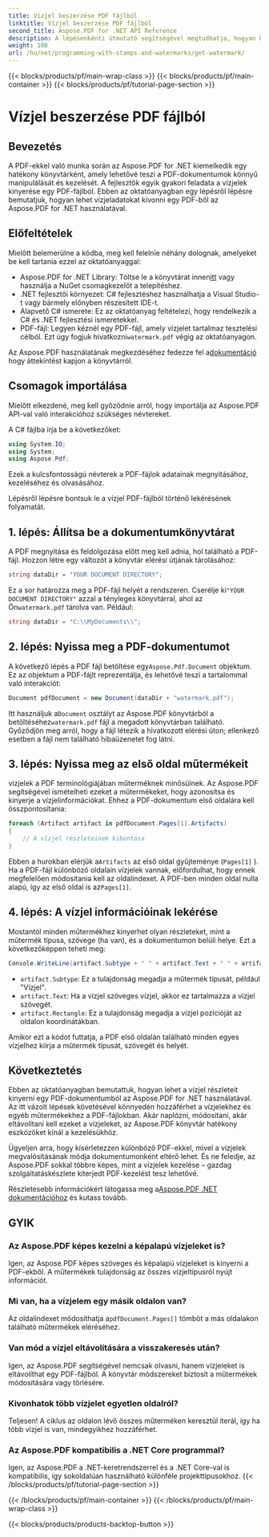 ```yaml
---
title: Vízjel beszerzése PDF fájlból
linktitle: Vízjel beszerzése PDF fájlból
second_title: Aspose.PDF for .NET API Reference
description: A lépésenkénti útmutató segítségével megtudhatja, hogyan bonthat ki vízjeleket PDF-fájlokból az Aspose.PDF for .NET használatával. Részletes oktatóanyag a vízjel kinyeréséhez.
weight: 100
url: /hu/net/programming-with-stamps-and-watermarks/get-watermark/
---
```


{{< blocks/products/pf/main-wrap-class >}}
{{< blocks/products/pf/main-container >}}
{{< blocks/products/pf/tutorial-page-section >}}

# Vízjel beszerzése PDF fájlból

## Bevezetés

A PDF-ekkel való munka során az Aspose.PDF for .NET kiemelkedik egy hatékony könyvtárként, amely lehetővé teszi a PDF-dokumentumok könnyű manipulálását és kezelését. A fejlesztők egyik gyakori feladata a vízjelek kinyerése egy PDF-fájlból. Ebben az oktatóanyagban egy lépésről lépésre bemutatjuk, hogyan lehet vízjeladatokat kivonni egy PDF-ből az Aspose.PDF for .NET használatával.

## Előfeltételek

Mielőtt belemerülne a kódba, meg kell felelnie néhány dolognak, amelyeket be kell tartania ezzel az oktatóanyaggal:

-  Aspose.PDF for .NET Library: Töltse le a könyvtárat innen[itt](https://releases.aspose.com/pdf/net/) vagy használja a NuGet csomagkezelőt a telepítéshez.
- .NET fejlesztői környezet: C# fejlesztéshez használhatja a Visual Studio-t vagy bármely előnyben részesített IDE-t.
- Alapvető C# ismerete: Ez az oktatóanyag feltételezi, hogy rendelkezik a C# és .NET fejlesztési ismeretekkel.
-  PDF-fájl: Legyen kéznél egy PDF-fájl, amely vízjelet tartalmaz tesztelési célból. Ezt úgy fogjuk hivatkozni`watermark.pdf` végig az oktatóanyagon.

 Az Aspose.PDF használatának megkezdéséhez fedezze fel a[dokumentáció](https://reference.aspose.com/pdf/net/) hogy áttekintést kapjon a könyvtárról.

## Csomagok importálása

Mielőtt elkezdené, meg kell győződnie arról, hogy importálja az Aspose.PDF API-val való interakcióhoz szükséges névtereket. 

A C# fájlba írja be a következőket:

```csharp
using System.IO;
using System;
using Aspose.Pdf;
```

Ezek a kulcsfontosságú névterek a PDF-fájlok adatainak megnyitásához, kezeléséhez és olvasásához.

Lépésről lépésre bontsuk le a vízjel PDF-fájlból történő lekérésének folyamatát.

## 1. lépés: Állítsa be a dokumentumkönyvtárat

A PDF megnyitása és feldolgozása előtt meg kell adnia, hol található a PDF-fájl. Hozzon létre egy változót a könyvtár elérési útjának tárolásához:

```csharp
string dataDir = "YOUR DOCUMENT DIRECTORY";
```

 Ez a sor határozza meg a PDF-fájl helyét a rendszeren. Cserélje ki`"YOUR DOCUMENT DIRECTORY"` azzal a tényleges könyvtárral, ahol az Ön`watermark.pdf` tárolva van. Például:

```csharp
string dataDir = "C:\\MyDocuments\\";
```

## 2. lépés: Nyissa meg a PDF-dokumentumot

 A következő lépés a PDF fájl betöltése egy`Aspose.Pdf.Document` objektum. Ez az objektum a PDF-fájlt reprezentálja, és lehetővé teszi a tartalommal való interakciót:

```csharp
Document pdfDocument = new Document(dataDir + "watermark.pdf");
```

 Itt használjuk a`Document` osztályt az Aspose.PDF könyvtárból a betöltéséhez`watermark.pdf` fájl a megadott könyvtárban található. Győződjön meg arról, hogy a fájl létezik a hivatkozott elérési úton; ellenkező esetben a fájl nem található hibaüzenetet fog látni.

## 3. lépés: Nyissa meg az első oldal műtermékeit

vízjelek a PDF terminológiájában műterméknek minősülnek. Az Aspose.PDF segítségével ismételheti ezeket a műtermékeket, hogy azonosítsa és kinyerje a vízjelinformációkat. Ehhez a PDF-dokumentum első oldalára kell összpontosítania:

```csharp
foreach (Artifact artifact in pdfDocument.Pages[1].Artifacts)
{
    // A vízjel részleteinek kibontása
}
```

 Ebben a hurokban elérjük a`Artifacts` az első oldal gyűjteménye (`Pages[1]` ). Ha a PDF-fájl különböző oldalain vízjelek vannak, előfordulhat, hogy ennek megfelelően módosítania kell az oldalindexet. A PDF-ben minden oldal nulla alapú, így az első oldal is az`Pages[1]`.

## 4. lépés: A vízjel információinak lekérése

Mostantól minden műtermékhez kinyerhet olyan részleteket, mint a műtermék típusa, szövege (ha van), és a dokumentumon belüli helye. Ezt a következőképpen teheti meg:

```csharp
Console.WriteLine(artifact.Subtype + " " + artifact.Text + " " + artifact.Rectangle);
```

- `artifact.Subtype`: Ez a tulajdonság megadja a műtermék típusát, például "Vízjel".
- `artifact.Text`: Ha a vízjel szöveges vízjel, akkor ez tartalmazza a vízjel szövegét.
- `artifact.Rectangle`: Ez a tulajdonság megadja a vízjel pozícióját az oldalon koordinátákban.

Amikor ezt a kódot futtatja, a PDF első oldalán található minden egyes vízjelhez kiírja a műtermék típusát, szövegét és helyét.

## Következtetés

Ebben az oktatóanyagban bemutattuk, hogyan lehet a vízjel részleteit kinyerni egy PDF-dokumentumból az Aspose.PDF for .NET használatával. Az itt vázolt lépések követésével könnyedén hozzáférhet a vízjelekhez és egyéb műtermékekhez a PDF-fájlokban. Akár naplózni, módosítani, akár eltávolítani kell ezeket a vízjeleket, az Aspose.PDF könyvtár hatékony eszközöket kínál a kezelésükhöz.

Ügyeljen arra, hogy kísérletezzen különböző PDF-ekkel, mivel a vízjelek megvalósításának módja dokumentumonként eltérő lehet. És ne feledje, az Aspose.PDF sokkal többre képes, mint a vízjelek kezelése – gazdag szolgáltatáskészlete kiterjedt PDF-kezelést tesz lehetővé.

 Részletesebb információkért látogassa meg a[Aspose.PDF .NET dokumentációhoz](https://reference.aspose.com/pdf/net/) és kutass tovább.

## GYIK

### Az Aspose.PDF képes kezelni a képalapú vízjeleket is?
Igen, az Aspose.PDF képes szöveges és képalapú vízjeleket is kinyerni a PDF-ekből. A műtermékek tulajdonság az összes vízjeltípusról nyújt információt.

### Mi van, ha a vízjelem egy másik oldalon van?
 Az oldalindexet módosíthatja a`pdfDocument.Pages[]` tömböt a más oldalakon található műtermékek eléréséhez.

### Van mód a vízjel eltávolítására a visszakeresés után?
Igen, az Aspose.PDF segítségével nemcsak olvasni, hanem vízjeleket is eltávolíthat egy PDF-fájlból. A könyvtár módszereket biztosít a műtermékek módosítására vagy törlésére.

### Kivonhatok több vízjelet egyetlen oldalról?
Teljesen! A ciklus az oldalon lévő összes műterméken keresztül iterál, így ha több vízjel is van, mindegyikhez hozzáférhet.

### Az Aspose.PDF kompatibilis a .NET Core programmal?
Igen, az Aspose.PDF a .NET-keretrendszerrel és a .NET Core-val is kompatibilis, így sokoldalúan használható különféle projekttípusokhoz.
{{< /blocks/products/pf/tutorial-page-section >}}

{{< /blocks/products/pf/main-container >}}
{{< /blocks/products/pf/main-wrap-class >}}

{{< blocks/products/products-backtop-button >}}
